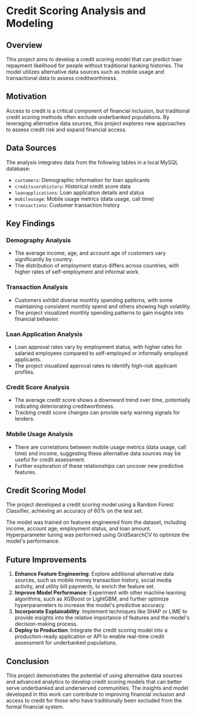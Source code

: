 # Credit Scoring Analysis and Modeling

## Overview
This project aims to develop a credit scoring model that can predict loan repayment likelihood for people without traditional banking histories. The model utilizes alternative data sources such as mobile usage and transactional data to assess creditworthiness.

## Motivation
Access to credit is a critical component of financial inclusion, but traditional credit scoring methods often exclude underbanked populations. By leveraging alternative data sources, this project explores new approaches to assess credit risk and expand financial access.

## Data Sources
The analysis integrates data from the following tables in a local MySQL database:

- `customers`: Demographic information for loan applicants
- `creditscorehistory`: Historical credit score data
- `loanapplications`: Loan application details and status
- `mobileusage`: Mobile usage metrics (data usage, call time)
- `transactions`: Customer transaction history

## Key Findings

### Demography Analysis
- The average income, age, and account age of customers vary significantly by country.
- The distribution of employment status differs across countries, with higher rates of self-employment and informal work.

### Transaction Analysis
- Customers exhibit diverse monthly spending patterns, with some maintaining consistent monthly spend and others showing high volatility.
- The project visualized monthly spending patterns to gain insights into financial behavior.

### Loan Application Analysis
- Loan approval rates vary by employment status, with higher rates for salaried employees compared to self-employed or informally employed applicants.
- The project visualized approval rates to identify high-risk applicant profiles.

### Credit Score Analysis
- The average credit score shows a downward trend over time, potentially indicating deteriorating creditworthiness.
- Tracking credit score changes can provide early warning signals for lenders.

### Mobile Usage Analysis
- There are correlations between mobile usage metrics (data usage, call time) and income, suggesting these alternative data sources may be useful for credit assessment.
- Further exploration of these relationships can uncover new predictive features.

## Credit Scoring Model
The project developed a credit scoring model using a Random Forest Classifier, achieving an accuracy of 60% on the test set.


The model was trained on features engineered from the dataset, including income, account age, employment status, and loan amount. Hyperparameter tuning was performed using GridSearchCV to optimize the model's performance.

## Future Improvements
1. **Enhance Feature Engineering**: Explore additional alternative data sources, such as mobile money transaction history, social media activity, and utility bill payments, to enrich the feature set.
2. **Improve Model Performance**: Experiment with other machine learning algorithms, such as XGBoost or LightGBM, and further optimize hyperparameters to increase the model's predictive accuracy.
3. **Incorporate Explainability**: Implement techniques like SHAP or LIME to provide insights into the relative importance of features and the model's decision-making process.
4. **Deploy to Production**: Integrate the credit scoring model into a production-ready application or API to enable real-time credit assessment for underbanked populations.

## Conclusion
This project demonstrates the potential of using alternative data sources and advanced analytics to develop credit scoring models that can better serve underbanked and underserved communities. The insights and model developed in this work can contribute to improving financial inclusion and access to credit for those who have traditionally been excluded from the formal financial system.
